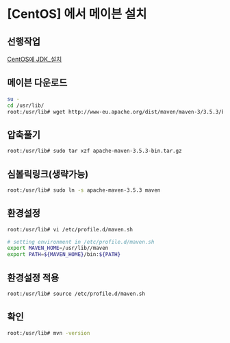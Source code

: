 # [CentOS] 에서 메이븐 설치

## 선행작업
[CentOS에 JDK_설치](https://zetawiki.com/wiki/CentOS_JDK_%EC%84%A4%EC%B9%98)

## 메이븐 다운로드
```bash
su -
cd /usr/lib/
root:/usr/lib# wget http://www-eu.apache.org/dist/maven/maven-3/3.5.3/binaries/apache-maven-3.5.3-bin.tar.gz
```

## 압축풀기
```bash
root:/usr/lib# sudo tar xzf apache-maven-3.5.3-bin.tar.gz
```

## 심볼릭링크(생략가능)
```bash
root:/usr/lib# sudo ln -s apache-maven-3.5.3 maven
```

## 환경설정
```bash
root:/usr/lib# vi /etc/profile.d/maven.sh
```

```bash
# setting environment in /etc/profile.d/maven.sh
export MAVEN_HOME=/usr/lib//maven
export PATH=${MAVEN_HOME}/bin:${PATH}
```

## 환경설정 적용
```bash
root:/usr/lib# source /etc/profile.d/maven.sh
```

## 확인
```bash
root:/usr/lib# mvn -version
```